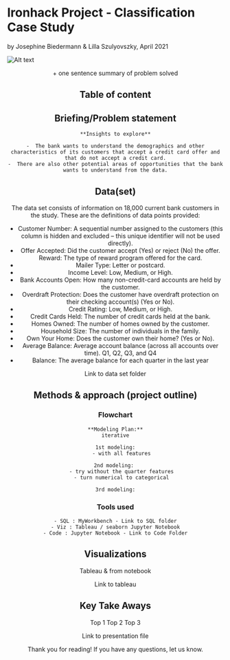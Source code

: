 # Ironhack Project - Classification Case Study
by Josephine Biedermann & Lilla Szulyovszky, April 2021

![Alt text](https://github.com/lillaszulyovszky/ironhack-case-study-classification/blob/main/images/Readme_header.png?raw=true "Header")
<Header picture>
    + one sentence summary of problem solved
    
## Table of content

## Briefing/Problem statement
    **Insights to explore**

    -  The bank wants to understand the demographics and other characteristics of its customers that accept a credit card offer and that do not accept a credit card.
    -  There are also other potential areas of opportunities that the bank wants to understand from the data.
## Data(set)

The data set consists of information on 18,000 current bank customers in the study. These are the definitions of data points provided:

- Customer Number: A sequential number assigned to the customers (this column is hidden and excluded – this unique identifier will not be used directly).
- Offer Accepted: Did the customer accept (Yes) or reject (No) the offer. Reward: The type of reward program offered for the card.
- Mailer Type: Letter or postcard.
- Income Level: Low, Medium, or High.
- Bank Accounts Open: How many non-credit-card accounts are held by the customer.
- Overdraft Protection: Does the customer have overdraft protection on their checking account(s) (Yes or No).
- Credit Rating: Low, Medium, or High.
- Credit Cards Held: The number of credit cards held at the bank.
- Homes Owned: The number of homes owned by the customer.
- Household Size: The number of individuals in the family.
- Own Your Home: Does the customer own their home? (Yes or No).
- Average Balance: Average account balance (across all accounts over time). Q1, Q2, Q3, and Q4
- Balance: The average balance for each quarter in the last year

Link to data set folder

## Methods & approach (project outline)

### Flowchart
    **Modeling Plan:**
    iterative

    1st modeling:
        - with all features

    2nd modeling: 
        - try without the quarter features
        - turn numerical to categorical

    3rd modeling:
### Tools used
    - SQL : MyWorkbench - Link to SQL folder
    - Viz : Tableau / seaborn Jupyter Notebook
    - Code : Jupyter Notebook - Link to Code Folder



## Visualizations

Tableau & from notebook

Link to tableau

## Key Take Aways

Top 1
Top 2
Top 3

Link to presentation file


Thank you for reading!
If you have any questions, let us know.

